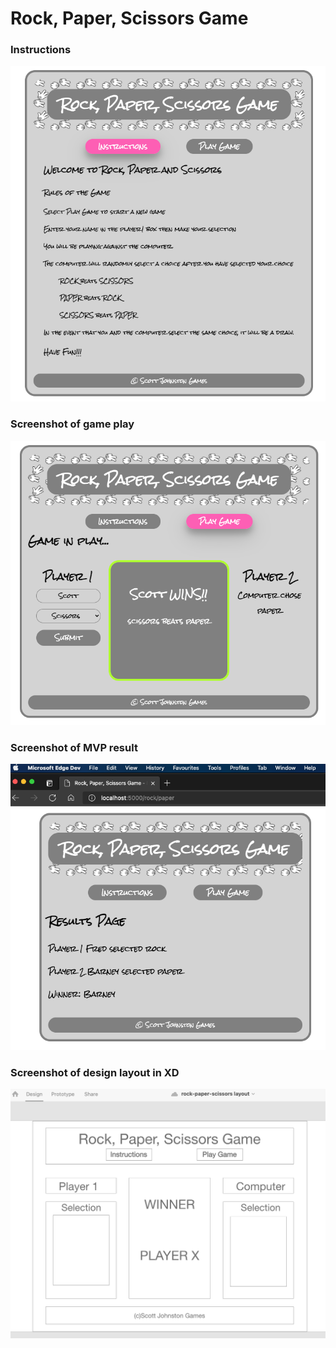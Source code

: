 # Rock, Paper, Scissors Game

<h3>Instructions</h3>

<img src="app/static/images/screenshot-instructions.png">

<h3>Screenshot of game play</h3>

<img src="app/static/images/screenshot-gameplay.png">

<h3>Screenshot of MVP result</h3>
<img src="app/static/images/screenshot-mvp-result.png">

<h3>Screenshot of design layout in XD</h3>
<img src="app/static/images/screenshot-design-layout-xd.png">

